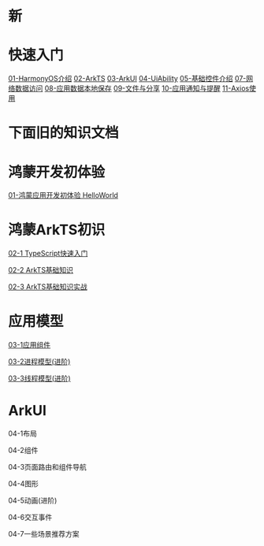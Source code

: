 # 新
# 快速入门

[01-HarmonyOS介绍](https://github.com/Thor-jelly/StudyHm/blob/main/00-%E5%BF%AB%E9%80%9F%E5%85%A5%E9%97%A8/01-HarmonyOS%E4%BB%8B%E7%BB%8D/01-HarmonyOS%E4%BB%8B%E7%BB%8D.md)
[02-ArkTS](https://github.com/Thor-jelly/StudyHm/blob/main/00-%E5%BF%AB%E9%80%9F%E5%85%A5%E9%97%A8/02-ArkTS/02-ArkTS.md)
[03-ArkUI](https://github.com/Thor-jelly/StudyHm/blob/main/00-%E5%BF%AB%E9%80%9F%E5%85%A5%E9%97%A8/03-ArkUI/03-ArkUI.md)
[04-UiAbility](https://github.com/Thor-jelly/StudyHm/blob/main/00-%E5%BF%AB%E9%80%9F%E5%85%A5%E9%97%A8/04-UIAbility/04-UiAbility.md)
[05-基础控件介绍](https://github.com/Thor-jelly/StudyHm/blob/main/00-%E5%BF%AB%E9%80%9F%E5%85%A5%E9%97%A8/05-%E5%9F%BA%E7%A1%80%E6%8E%A7%E4%BB%B6%E4%BB%8B%E7%BB%8D/05-%E5%9F%BA%E7%A1%80%E6%8E%A7%E4%BB%B6%E4%BB%8B%E7%BB%8D.md)
[07-网络数据访问](https://github.com/Thor-jelly/StudyHm/blob/main/00-%E5%BF%AB%E9%80%9F%E5%85%A5%E9%97%A8/07-%E7%BD%91%E7%BB%9C%E6%95%B0%E6%8D%AE%E8%AE%BF%E9%97%AE/07-%E7%BD%91%E7%BB%9C%E6%95%B0%E6%8D%AE%E8%AE%BF%E9%97%AE.md)
[08-应用数据本地保存](https://github.com/Thor-jelly/StudyHm/blob/main/00-%E5%BF%AB%E9%80%9F%E5%85%A5%E9%97%A8/08-%E5%BA%94%E7%94%A8%E6%9C%AC%E5%9C%B0%E6%95%B0%E6%8D%AE%E4%BF%9D%E5%AD%98/08-%E5%BA%94%E7%94%A8%E6%95%B0%E6%8D%AE%E6%9C%AC%E5%9C%B0%E4%BF%9D%E5%AD%98.md)
[09-文件与分享](https://github.com/Thor-jelly/StudyHm/blob/main/00-%E5%BF%AB%E9%80%9F%E5%85%A5%E9%97%A8/09-%E6%96%87%E4%BB%B6%E4%B8%8E%E5%88%86%E4%BA%AB/09-%E6%96%87%E4%BB%B6%E4%B8%8E%E5%88%86%E4%BA%AB.md)
[10-应用通知与提醒](https://github.com/Thor-jelly/StudyHm/blob/main/00-%E5%BF%AB%E9%80%9F%E5%85%A5%E9%97%A8/10-%E5%BA%94%E7%94%A8%E9%80%9A%E7%9F%A5%E4%B8%8E%E6%8F%90%E9%86%92/10-%E5%BA%94%E7%94%A8%E9%80%9A%E7%9F%A5%E4%B8%8E%E6%8F%90%E9%86%92.md)
[11-Axios使用](https://github.com/Thor-jelly/StudyHm/blob/main/00-%E5%BF%AB%E9%80%9F%E5%85%A5%E9%97%A8/11-%E4%BD%BF%E7%94%A8%E5%AE%98%E6%96%B9%E7%AC%AC%E4%B8%89%E6%96%B9%E5%BA%93Axios/11-Axios%E4%BD%BF%E7%94%A8.md)


# 下面旧的知识文档
# 鸿蒙开发初体验

[01-鸿蒙应用开发初体验 HelloWorld](https://github.com/Thor-jelly/StudyHm/blob/main/01-HelloWorld/%E9%B8%BF%E8%92%99%E5%BA%94%E7%94%A8%E5%BC%80%E5%8F%91%E5%88%9D%E4%BD%93%E9%AA%8C%20HelloWorld.md)  



# 鸿蒙ArkTS初识

[02-1 TypeScript快速入门](https://github.com/Thor-jelly/StudyHm/blob/main/02-ArkTs/02-2%20ArkTs%E5%9F%BA%E7%A1%80%E7%9F%A5%E8%AF%86.md)

[02-2 ArkTS基础知识](https://github.com/Thor-jelly/StudyHm/blob/main/02-ArkTs/02-3%20ArkTs%E5%AE%9E%E6%88%98.md)

[02-3 ArkTS基础知识实战](https://github.com/Thor-jelly/StudyHm/blob/main/02-ArkTs/02-3%20ArkTs%E5%AE%9E%E6%88%98.md)



# 应用模型

[03-1应用组件](https://github.com/Thor-jelly/StudyHm/blob/main/03-%E5%BA%94%E7%94%A8%E6%A8%A1%E5%9E%8B/03-1%E5%BA%94%E7%94%A8%E7%BB%84%E4%BB%B6.md)

[03-2进程模型(进阶)](https://github.com/Thor-jelly/StudyHm/blob/main/03-%E5%BA%94%E7%94%A8%E6%A8%A1%E5%9E%8B/03-2%E8%BF%9B%E7%A8%8B%E6%A8%A1%E5%9E%8B.md)

[03-3线程模型(进阶)](https://github.com/Thor-jelly/StudyHm/blob/main/03-%E5%BA%94%E7%94%A8%E6%A8%A1%E5%9E%8B/03-3%E7%BA%BF%E7%A8%8B%E6%A8%A1%E5%9E%8B.md)



# ArkUI

04-1布局

04-2组件

04-3页面路由和组件导航

04-4图形

04-5动画(进阶)

04-6交互事件





04-7一些场景推荐方案
